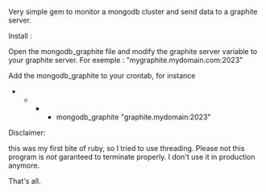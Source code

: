Very simple gem to monitor a mongodb cluster and send data to a graphite server.

Install :

Open the mongodb_graphite file and modify the graphite server variable to your graphite server. For exemple : "mygraphite.mydomain.com:2023"

Add the mongodb_graphite to your crontab, for instance
* * * * mongodb_graphite "graphite.mydomain:2023"

Disclaimer:

this was my first bite of ruby, so I tried to use threading. Please not this program is *not* garanteed to terminate properly.
I don't use it in production anymore.


That's all.

